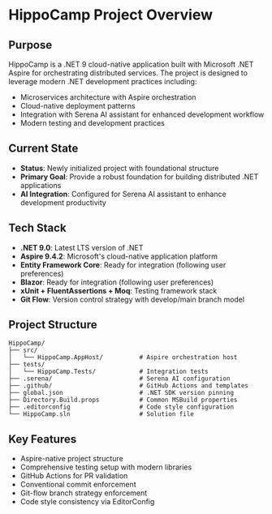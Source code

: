 # HippoCamp Project Overview

## Purpose
HippoCamp is a .NET 9 cloud-native application built with Microsoft .NET Aspire for orchestrating distributed services. The project is designed to leverage modern .NET development practices including:

- Microservices architecture with Aspire orchestration
- Cloud-native deployment patterns
- Integration with Serena AI assistant for enhanced development workflow
- Modern testing and development practices

## Current State
- **Status**: Newly initialized project with foundational structure
- **Primary Goal**: Provide a robust foundation for building distributed .NET applications
- **AI Integration**: Configured for Serena AI assistant to enhance development productivity

## Tech Stack
- **.NET 9.0**: Latest LTS version of .NET
- **Aspire 9.4.2**: Microsoft's cloud-native application platform
- **Entity Framework Core**: Ready for integration (following user preferences)
- **Blazor**: Ready for integration (following user preferences)
- **xUnit + FluentAssertions + Moq**: Testing framework stack
- **Git Flow**: Version control strategy with develop/main branch model

## Project Structure
```
HippoCamp/
├── src/
│   └── HippoCamp.AppHost/          # Aspire orchestration host
├── tests/
│   └── HippoCamp.Tests/            # Integration tests
├── .serena/                        # Serena AI configuration
├── .github/                        # GitHub Actions and templates
├── global.json                     # .NET SDK version pinning
├── Directory.Build.props           # Common MSBuild properties
├── .editorconfig                   # Code style configuration
└── HippoCamp.sln                   # Solution file
```

## Key Features
- Aspire-native project structure
- Comprehensive testing setup with modern libraries
- GitHub Actions for PR validation
- Conventional commit enforcement
- Git-flow branch strategy enforcement
- Code style consistency via EditorConfig